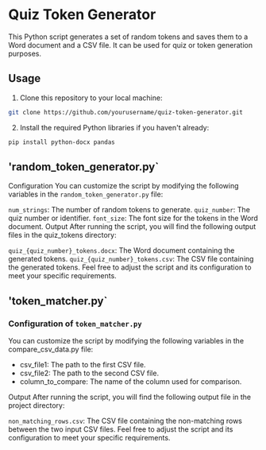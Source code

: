 # Quiz Token Generator

This Python script generates a set of random tokens and saves them to a Word document and a CSV file. It can be used for quiz or token generation purposes.

## Usage

1. Clone this repository to your local machine:

```bash
git clone https://github.com/yourusername/quiz-token-generator.git
```

2. Install the required Python libraries if you haven't already:
``` bash
pip install python-docx pandas
```

## 'random_token_generator.py`


Configuration
You can customize the script by modifying the following variables in the `random_token_generator.py` file:

`num_strings`: The number of random tokens to generate.
`quiz_number`: The quiz number or identifier.
`font_size`: The font size for the tokens in the Word document.
Output
After running the script, you will find the following output files in the quiz_tokens directory:

`quiz_{quiz_number}_tokens.docx`: The Word document containing the generated tokens.
`quiz_{quiz_number}_tokens.csv`: The CSV file containing the generated tokens.
Feel free to adjust the script and its configuration to meet your specific requirements.


## 'token_matcher.py`

### Configuration of `token_matcher.py`
You can customize the script by modifying the following variables in the compare_csv_data.py file:

+ csv_file1: The path to the first CSV file.
+ csv_file2: The path to the second CSV file.
+ column_to_compare: The name of the column used for comparison.

Output
After running the script, you will find the following output file in the project directory:

`non_matching_rows.csv`: The CSV file containing the non-matching rows between the two input CSV files.
Feel free to adjust the script and its configuration to meet your specific requirements.
